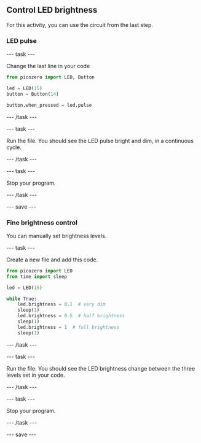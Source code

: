 ## Control LED brightness

For this activity, you can use the circuit from the last step.

### LED pulse

--- task ---

Change the last line in your code

```python
from picozero import LED, Button

led = LED(15)
button = Button(14)

button.when_pressed = led.pulse
```

--- /task ---

--- task ---

Run the file. You should see the LED pulse bright and dim, in a continuous cycle.

--- /task ---

--- task ---

Stop your program.

--- /task ---

--- save ---

### Fine brightness control

You can manually set brightness levels.

--- task ---

Create a new file and add this code.

```python
from picozero import LED
from time import sleep

led = LED(15)

while True:
    led.brightness = 0.1  # very dim
    sleep(1)
    led.brightness = 0.5  # half brightness
    sleep(1)
    led.brightness = 1  # full brightness
    sleep(1)
```

--- /task ---

--- task ---

Run the file. You should see the LED brightness change between the three levels set in your code.

--- /task ---

--- task ---

Stop your program.

--- /task ---

--- save ---